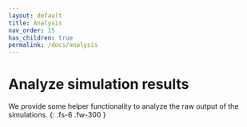 ```yaml
---
layout: default
title: Analysis
nav_order: 15
has_children: true
permalink: /docs/analysis
---
```


# Analyze simulation results

We provide some helper functionality to analyze the raw output of the simulations.
{: .fs-6 .fw-300 }

